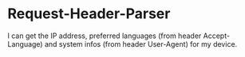 # Request-Header-Parser
 I can get the IP address, preferred languages (from header Accept-Language) and system infos (from header User-Agent) for my device.
